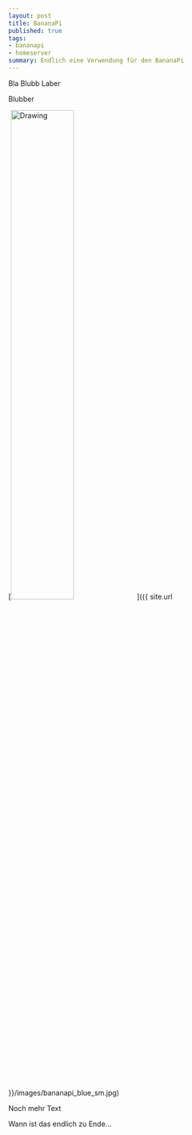 ```yaml
---
layout: post
title: BananaPi
published: true
tags:
- bananapi
- homeserver
summary: Endlich eine Verwendung für den BananaPi
---
```


Bla Blubb Laber

Blubber


[<img src="{{ site.url }}/images/bananapi_blue_sm.jpg" alt="Drawing" style="width: 50%;max-height: 100%"/>]({{ site.url }}/images/bananapi_blue_sm.jpg)

<!--![My helpful BananaPi image]({{ site.url }}/images/bananapi_blue_sm.jpg)-->

Noch mehr Text

Wann ist das endlich zu Ende...
